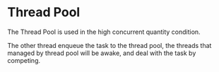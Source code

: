 # Thread Pool

The Thread Pool is used in the high concurrent quantity condition. 

The other thread enqueue the task to the thread pool, the threads that managed by thread pool will be awake, and deal with the task by competing.
